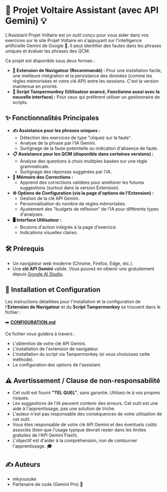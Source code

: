 # 🤖 Projet Voltaire Assistant (avec API Gemini) 💡

L'Assistant Projet Voltaire est un outil conçu pour vous aider dans vos exercices sur le site Projet Voltaire en s'appuyant sur l'intelligence artificielle Gemini de Google 🧠. Il peut identifier des fautes dans les phrases uniques et évaluer les phrases des QCM.

Ce projet est disponible sous deux formes :
* **🌟 Extension de Navigateur (Recommandé) :** Pour une installation facile, une meilleure intégration et la persistance des données (comme les règles mémorisées et votre clé API) entre les sessions. C'est la version maintenue en priorité.
* **📜 Script Tampermonkey (Utilisateur avancé, Fonctionne aussi avec la nouvelle interface) :** Pour ceux qui préfèrent utiliser un gestionnaire de scripts.

## ✨ Fonctionnalités Principales

* **✍️ Assistance pour les phrases uniques :**
    * Détection des exercices de type "cliquez sur la faute".
    * Analyse de la phrase par l'IA Gemini.
    * Surlignage de la faute potentielle ou indication d'absence de faute.
* **📋 Assistance pour les QCM (disponible dans certaines versions) :**
    * Analyse des questions à choix multiples basées sur une règle grammaticale.
    * Surlignage des réponses suggérées par l'IA.
* **🧠 Mémoire des Corrections :**
    * Apprend des corrections validées pour améliorer les futures suggestions (surtout dans la version Extension).
* **⚙️ Options de Configuration (via la page d'options de l'Extension) :**
    * Gestion de la clé API Gemini.
    * Personnalisation du nombre de règles mémorisées.
    * Ajustement des "budgets de réflexion" de l'IA pour différents types d'analyses.
* **🖥️ Interface Utilisateur :**
    * Boutons d'action intégrés à la page d'exercice.
    * Indications visuelles claires.

## 🛠️ Prérequis

* Un navigateur web moderne (Chrome, Firefox, Edge, etc.).
* Une **clé API Gemini** valide. Vous pouvez en obtenir une gratuitement depuis [Google AI Studio](https://aistudio.google.com/).

## 🚀 Installation et Configuration

Les instructions détaillées pour l'installation et la configuration de l'**Extension de Navigateur** et du **Script Tampermonkey** se trouvent dans le fichier :

➡️ **[CONFIGURATION.md](CONFIGURATION.md)**

Ce fichier vous guidera à travers :
* L'obtention de votre clé API Gemini.
* L'installation de l'extension de navigateur.
* L'installation du script via Tampermonkey (si vous choisissez cette méthode).
* La configuration des options de l'assistant.

## ⚠️ Avertissement / Clause de non-responsabilité

* Cet outil est fourni **"TEL QUEL"**, sans garantie. Utilisez-le à vos propres risques.
* Les suggestions de l'IA peuvent contenir des erreurs. Cet outil est une aide à l'apprentissage, pas une solution de triche.
* L'auteur n'est pas responsable des conséquences de votre utilisation de cet outil.
* Vous êtes responsable de votre clé API Gemini et des éventuels coûts associés (bien que l'usage typique devrait rester dans les limites gratuites de l'API Gemini Flash).
* L'objectif est d'aider à la compréhension, non de contourner l'apprentissage. 🎓

## ✍️ Auteurs

* mkyousuke
* Partenaire de code (Gemini Pro) 🤖